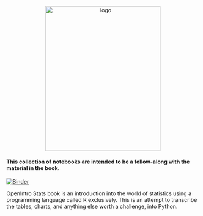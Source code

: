 <p align="center">
    <img src="https://s3.amazonaws.com/titlepages.leanpub.com/openintro-statistics/large?1437712986" alt="logo" width="301" height="378"/>
</p>
<hl>


<h4>This collection of notebooks are intended to be a follow-along with the material in the book.</h4>

[![Binder](https://mybinder.org/badge_logo.svg)](https://mybinder.org/v2/gh/ukrainian-serge/open_intro_statistics/master)

<p>OpenIntro Stats book is an introduction into the world of statistics using a programming language called R exclusively. This is an attempt to transcribe the tables, charts, and anything else worth a challenge, into Python. </p>